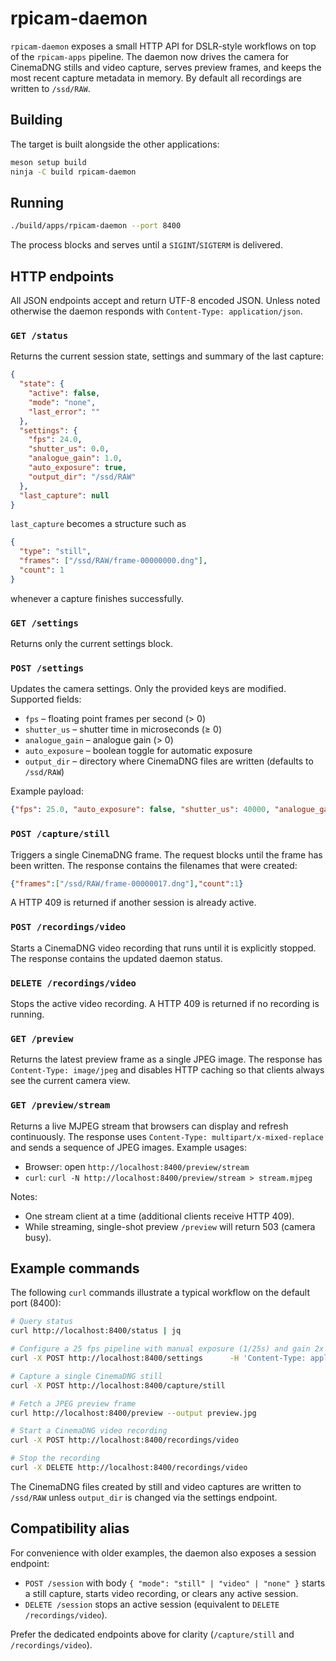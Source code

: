 # rpicam-daemon

`rpicam-daemon` exposes a small HTTP API for DSLR-style workflows on top of the
`rpicam-apps` pipeline. The daemon now drives the camera for CinemaDNG stills
and video capture, serves preview frames, and keeps the most recent capture
metadata in memory. By default all recordings are written to `/ssd/RAW`.

## Building

The target is built alongside the other applications:

```bash
meson setup build
ninja -C build rpicam-daemon
```

## Running

```bash
./build/apps/rpicam-daemon --port 8400
```

The process blocks and serves until a `SIGINT`/`SIGTERM` is delivered.

## HTTP endpoints

All JSON endpoints accept and return UTF-8 encoded JSON. Unless noted otherwise
the daemon responds with `Content-Type: application/json`.

### `GET /status`

Returns the current session state, settings and summary of the last capture:

```json
{
  "state": {
    "active": false,
    "mode": "none",
    "last_error": ""
  },
  "settings": {
    "fps": 24.0,
    "shutter_us": 0.0,
    "analogue_gain": 1.0,
    "auto_exposure": true,
    "output_dir": "/ssd/RAW"
  },
  "last_capture": null
}
```

`last_capture` becomes a structure such as

```json
{
  "type": "still",
  "frames": ["/ssd/RAW/frame-00000000.dng"],
  "count": 1
}
```

whenever a capture finishes successfully.

### `GET /settings`

Returns only the current settings block.

### `POST /settings`

Updates the camera settings. Only the provided keys are modified. Supported
fields:

- `fps` – floating point frames per second (> 0)
- `shutter_us` – shutter time in microseconds (≥ 0)
- `analogue_gain` – analogue gain (> 0)
- `auto_exposure` – boolean toggle for automatic exposure
- `output_dir` – directory where CinemaDNG files are written (defaults to `/ssd/RAW`)

Example payload:

```json
{"fps": 25.0, "auto_exposure": false, "shutter_us": 40000, "analogue_gain": 2.0}
```

### `POST /capture/still`

Triggers a single CinemaDNG frame. The request blocks until the frame has been
written. The response contains the filenames that were created:

```json
{"frames":["/ssd/RAW/frame-00000017.dng"],"count":1}
```

A HTTP 409 is returned if another session is already active.

### `POST /recordings/video`

Starts a CinemaDNG video recording that runs until it is explicitly stopped.
The response contains the updated daemon status.

### `DELETE /recordings/video`

Stops the active video recording. A HTTP 409 is returned if no recording is
running.

### `GET /preview`

Returns the latest preview frame as a single JPEG image. The response has
`Content-Type: image/jpeg` and disables HTTP caching so that clients always see
the current camera view.

### `GET /preview/stream`

Returns a live MJPEG stream that browsers can display and refresh continuously.
The response uses `Content-Type: multipart/x-mixed-replace` and sends a
sequence of JPEG images. Example usages:

- Browser: open `http://localhost:8400/preview/stream`
- `curl`: `curl -N http://localhost:8400/preview/stream > stream.mjpeg`

Notes:
- One stream client at a time (additional clients receive HTTP 409).
- While streaming, single-shot preview `/preview` will return 503 (camera busy).

## Example commands

The following `curl` commands illustrate a typical workflow on the default
port (8400):

```bash
# Query status
curl http://localhost:8400/status | jq

# Configure a 25 fps pipeline with manual exposure (1/25s) and gain 2x
curl -X POST http://localhost:8400/settings      -H 'Content-Type: application/json'      -d '{"fps":25.0,"auto_exposure":false,"shutter_us":40000,"analogue_gain":2.0}'

# Capture a single CinemaDNG still
curl -X POST http://localhost:8400/capture/still

# Fetch a JPEG preview frame
curl http://localhost:8400/preview --output preview.jpg

# Start a CinemaDNG video recording
curl -X POST http://localhost:8400/recordings/video

# Stop the recording
curl -X DELETE http://localhost:8400/recordings/video
```

The CinemaDNG files created by still and video captures are written to
`/ssd/RAW` unless `output_dir` is changed via the settings endpoint.

## Compatibility alias

For convenience with older examples, the daemon also exposes a session endpoint:

- `POST /session` with body `{ "mode": "still" | "video" | "none" }` starts a still capture, starts video recording, or clears any active session.
- `DELETE /session` stops an active session (equivalent to `DELETE /recordings/video`).

Prefer the dedicated endpoints above for clarity (`/capture/still` and `/recordings/video`).

